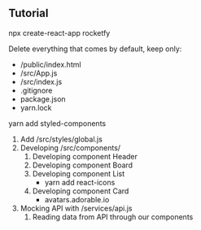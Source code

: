 ## Tutorial

npx create-react-app rocketfy

Delete everything that comes by default, keep only:
- /public/index.html
- /src/App.js
- /src/index.js
- .gitignore
- package.json
- yarn.lock

yarn add styled-components
1. Add /src/styles/global.js
2. Developing /src/components/
    1. Developing component Header
    2. Developing component Board
    3. Developing component List
        - yarn add react-icons
    4. Developing component Card
        - avatars.adorable.io
3. Mocking API with /services/api.js
    1. Reading data from API through our components